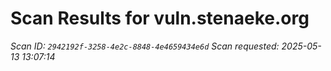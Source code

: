 # Scan Results for vuln.stenaeke.org

*Scan ID: `2942192f-3258-4e2c-8848-4e4659434e6d`*
*Scan requested: 2025-05-13 13:07:14*

